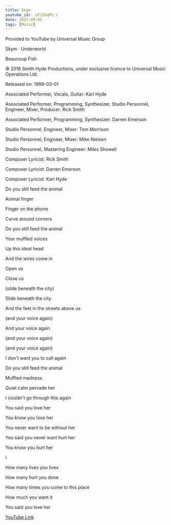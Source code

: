 ```yaml
---
title: Skym
youtube_id: _uFJZ6qPU_c
date: 2022-09-05
tags: [Music]
---
```

Provided to YouTube by Universal Music Group



Skym · Underworld



Beaucoup Fish




℗ 2016 Smith Hyde Productions, under exclusive licence to Universal Music Operations Ltd.



Released on: 1999-03-01



Associated  Performer, Vocals, Guitar: Karl Hyde

Associated  Performer, Programming, Synthesizer, Studio  Personnel, Engineer, Mixer, Producer: Rick Smith

Associated  Performer, Programming, Synthesizer: Darren Emerson

Studio  Personnel, Engineer, Mixer: Tom Morrison

Studio  Personnel, Engineer, Mixer: Mike Nielsen

Studio  Personnel, Mastering  Engineer: Miles Showell


Composer  Lyricist: Rick Smith

Composer  Lyricist: Darren Emerson

Composer  Lyricist: Karl Hyde



Do you still feed the animal

Animal finger

Finger on the phone

Curve around corners

Do you still feed the animal


Your muffled voices

Up this ideal head


And the wires come in

Open us

Close us

(slide beneath the city)


Slide beneath the city

And the feet in the streets above us

(and your voice again)


And your voice again

(and your voice again)

(and your voice again)


I don't want you to call again

Do you still feed the animal

Muffled madness


Quiet calm pervade her

I couldn't go through this again

You said you love her


You know you love her

You never want to be without her


You said you never want hurt her

You know you hurt her

I


How many lives you lives

How many hurt you done

How many times you come to this place

How much you want it

You said you love her



[YouTube Link](https://www.youtube.com/watch?v=_uFJZ6qPU_c)
